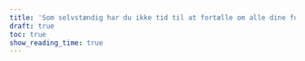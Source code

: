 ```yaml
---
title: 'Som selvstændig har du ikke tid til at fortælle om alle dine fortræffeligheder'
draft: true
toc: true
show_reading_time: true
---
```

